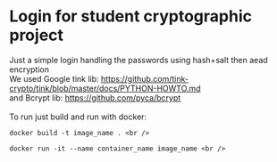 # Login for student cryptographic project

Just a simple login handling the passwords using hash+salt then aead encryption <br />
We used Google tink lib: https://github.com/tink-crypto/tink/blob/master/docs/PYTHON-HOWTO.md <br />
and Bcrypt lib: https://github.com/pyca/bcrypt <br />
<br />
To run just build and run with docker: <br />
```
docker build -t image_name . <br />
```
```
docker run -it --name container_name image_name <br />
```

